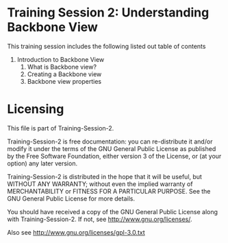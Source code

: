 Training Session 2: Understanding Backbone View
===============================================

This training session includes the following listed out table of contents

<ol>
  <li>Introduction to Backbone View
    <ol>
      <li>What is Backbone view?</li>
      <li>Creating a Backbone view</li>
      <li>Backbone view properties</li>
    </ol>
  </li>
</ol>

Licensing
=========

This file is part of Training-Session-2.

Training-Session-2 is free documentation: you can re-distribute it and/or modify it under the terms of the GNU General Public License as published by the Free Software Foundation, either version 3 of the License, or (at your option) any later version.

Training-Session-2 is distributed in the hope that it will be useful, but WITHOUT ANY WARRANTY; without even the implied warranty of MERCHANTABILITY or FITNESS FOR A PARTICULAR PURPOSE. See the GNU General Public License for more details.

You should have received a copy of the GNU General Public License along with Training-Session-2. If not, see http://www.gnu.org/licenses/.

Also see http://www.gnu.org/licenses/gpl-3.0.txt

